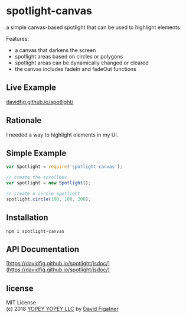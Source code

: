 # spotlight-canvas
a simple canvas-based spotlight that can be used to highlight elements

Features:
* a canvas that darkens the screen
* spotlight areas based on circles or polygons
* spotlight areas can be dynamically changed or cleared
* the canvas includes fadeIn and fadeOut functions

## Live Example
[davidfig.github.io/spotlight/](https://davidfig.github.io/spotlight/)

## Rationale
I needed a way to highlight elements in my UI. 

## Simple Example
```js
var Spotlight = require('spotlight-canvas');

// create the scrollbox
var spotlight = new Spotlight();

// create a circle spotlight
spotlight.circle(100, 100, 200);

```

## Installation

```
npm i spotlight-canvas
```

## API Documentation
[https://davidfig.github.io/spotlight/jsdoc/](https://davidfig.github.io/spotlight/jsdoc/)

## license  
MIT License  
(c) 2018 [YOPEY YOPEY LLC](https://yopeyopey.com/) by [David Figatner](https://twitter.com/yopey_yopey/)

